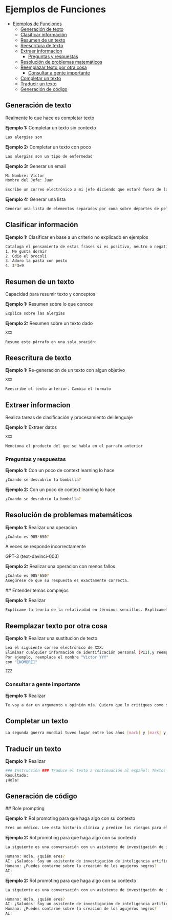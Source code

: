 # Ejemplos de Funciones

- [Ejemplos de Funciones](#ejemplos-de-funciones)
  - [Generación de texto](#generación-de-texto)
  - [Clasificar información](#clasificar-información)
  - [Resumen de un texto](#resumen-de-un-texto)
  - [Reescritura de texto](#reescritura-de-texto)
  - [Extraer informacion](#extraer-informacion)
    - [Preguntas y respuestas](#preguntas-y-respuestas)
  - [Resolución de problemas matemáticos](#resolución-de-problemas-matemáticos)
  - [Reemplazar texto por otra cosa](#reemplazar-texto-por-otra-cosa)
    - [Consultar a gente importante](#consultar-a-gente-importante)
  - [Completar un texto](#completar-un-texto)
  - [Traducir un texto](#traducir-un-texto)
  - [Generación de código](#generación-de-código)




## Generación de texto

Realmente lo que hace es completar texto

**Ejemplo 1:** Completar un texto sin contexto

```bash
Las alergias son
```

**Ejemplo 2:** Completar un texto con poco

```bash
Las alergias son un tipo de enfermedad
```

**Ejemplo 3:** Generar un email
```bash
Mi Nombre: Víctor
Nombre del Jefe: Juan

Escribe un correo electrónico a mi jefe diciendo que estaré fuera de la oficina hoy ya que estoy enfermo.
```

**Ejemplo 4:** Generar una lista
```bash
Generar una lista de elementos separados por coma sobre deportes de pelota
```





## Clasificar información

**Ejemplo 1:** Clasificar en base a un criterio no explicado en ejemplos

```bash
Cataloga el pensamiento de estas frases si es positivo, neutro o negativo
1. Me gusta dormir
2. Odio el brocoli
3. Adoro la pasta con pesto
4. 3*3=9
```





## Resumen de un texto

Capacidad para resumir texto y conceptos

**Ejemplo 1:** Resumen sobre lo que conoce

```bash
Explica sobre las alergias
```

**Ejemplo 2:** Resumen sobre un texto dado

```bash
XXX

Resume este párrafo en una sola oración:
```





## Reescritura de texto

**Ejemplo 1:** Re-generacion de un texto con algun objetivo

```bash
XXX

Reescribe el texto anterior. Cambia el formato
```





## Extraer informacion

Realiza tareas de clasificación y procesamiento del lenguaje

**Ejemplo 1:** Extraer datos

```bash
XXX

Menciona el producto del que se habla en el parrafo anterior
```





### Preguntas y respuestas

**Ejemplo 1:** Con un poco de context learning lo hace

```bash
¿Cuando se descubrio la bombilla?
```

**Ejemplo 2:** Con un poco de context learning lo hace

```bash
¿Cuando se descubrio la bombilla?
```




## Resolución de problemas matemáticos

**Ejemplo 1:** Realizar una operacion

```bash
¿Cuánto es 985*650?
```

A veces se responde incorrectamente

GPT-3 (text-davinci-003)


**Ejemplo 2:** Realizar una operacion con menos fallos

```bash
¿Cuánto es 985*650?
Asegúrese de que su respuesta es exactamente correcta.
```





## Entender temas complejos

**Ejemplo 1:** Realizar

```bash
Explícame la teoría de la relatividad en términos sencillos. Explícamelo como si tuviera 11 años.
```




## Reemplazar texto por otra cosa

**Ejemplo 1:** Realizar una sustitución de texto

```bash
Lea el siguiente correo electrónico de XXX.
Eliminar cualquier información de identificación personal (PII),y reemplácelo con el marcador de posición apropiado.
Por ejemplo, reemplace el nombre "Victor YYY"
con "[NOMBRE]"

ZZZ
```





### Consultar a gente importante

**Ejemplo 1:** Realizar

```bash
Te voy a dar un argumento u opinión mía. Quiero que lo critiques como si fueras Steve Jobs
```




## Completar un texto

```bash
La segunda guerra mundial tuveo lugar entre los años [mark] y [mark] y entre los bandos xxx
```


## Traducir un texto

**Ejemplo 1:** Realizar

```bash
### Instrucción ### Traduce el texto a continuación al español: Texto: "Hello!"
Resultado:
¡Hola!
```


## Generación de código





## Role prompting

**Ejemplo 1:** Rol promoting para que haga algo con su contexto

```bash
Eres un médico. Lee esta historia clínica y predice los riesgos para el paciente:
```

**Ejemplo 2:** Rol promoting para que haga algo con su contexto

```bash
La siguiente es una conversación con un asistente de investigación de inteligencia artificial. El tono del asistente es técnico y científico.

Humano: Hola, ¿quién eres?
AI: ¡Saludos! Soy un asistente de investigación de inteligencia artificial. ¿En qué puedo ayudarte hoy?
Humano: ¿Puedes contarme sobre la creación de los agujeros negros?
AI:
```

**Ejemplo 2:** Rol promoting para que haga algo con su contexto

```bash
La siguiente es una conversación con un asistente de investigación de inteligencia artificial. Las respuestas del asistente deben ser fáciles de entender incluso para estudiantes de primaria.

Humano: Hola, ¿quién eres?
AI: ¡Saludos! Soy un asistente de investigación de inteligencia artificial. ¿En qué puedo ayudarte hoy?
Humano: ¿Puedes contarme sobre la creación de los agujeros negros?
AI:
```
